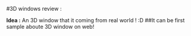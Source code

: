 #3D windows review :

**Idea :** An 3D window that it coming from real world ! :D
##It can be first sample aboute 3D window on web!